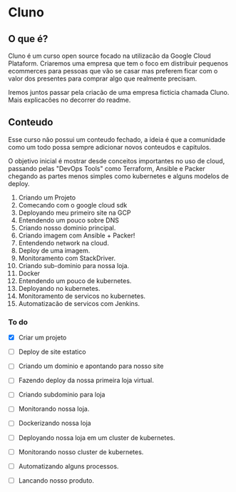 # Cluno

## O que é?
Cluno é um curso open source focado na utilizacão da Google Cloud Plataform. Criaremos uma empresa que tem o foco em distribuir pequenos ecommerces para pessoas que vão se casar mas preferem ficar com o valor dos presentes para comprar algo que realmente precisam.


Iremos juntos passar pela criacão de uma empresa ficticia chamada Cluno. Mais explicacões no decorrer do readme.

## Conteudo
Esse curso não possui um conteudo fechado, a ideia é que a comunidade como um todo possa sempre adicionar novos conteudos e capitulos. 

O objetivo inicial é mostrar desde conceitos importantes no uso de cloud, passando pelas "DevOps Tools" como Terraform, Ansible e Packer chegando as partes menos simples como kubernetes e alguns modelos de deploy.

1. Criando um Projeto
2. Comecando com o google cloud sdk
3. Deployando meu primeiro site na GCP  
4. Entendendo um pouco sobre DNS
5. Criando nosso dominio principal.
6. Criando imagem com Ansible + Packer!
7. Entendendo network na cloud.
8. Deploy de uma imagem.
9. Monitoramento com StackDriver.
10. Criando sub-dominio para nossa loja.
11. Docker
12. Entendendo um pouco de kubernetes.
13. Deployando no kubernetes.
14. Monitoramento de servicos no kubernetes.
15. Automatizacão de servicos com Jenkins.

### To do
- [x] Criar um projeto
- [ ] Deploy de site estatico 
- [ ] Criando um dominio e apontando para nosso site
- [ ] Fazendo deploy da nossa primeira loja virtual.
- [ ] Criando subdominio para loja
- [ ] Monitorando nossa loja.
- [ ] Dockerizando nossa loja
- [ ] Deployando nossa loja em um cluster de kubernetes.
- [ ] Monitorando nosso cluster de kubernetes.
- [ ] Automatizando alguns processos.
- [ ]  Lancando nosso produto.

